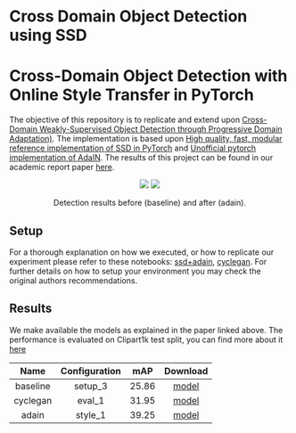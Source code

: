 # Cross Domain Object Detection using SSD

# Cross-Domain Object Detection with Online Style Transfer in PyTorch

The objective of this repository is to replicate and extend upon [Cross-Domain Weakly-Supervised Object Detection through Progressive Domain Adaptation)](https://openaccess.thecvf.com/content_cvpr_2018/html/Inoue_Cross-Domain_Weakly-Supervised_Object_CVPR_2018_paper.html). The implementation is based upon [High quality, fast, modular reference implementation of SSD in PyTorch](https://github.com/lufficc/SSD) and [Unofficial pytorch implementation of AdaIN](https://github.com/naoto0804/pytorch-AdaIN). The results of this project can be found in our academic report paper [here](https://drive.google.com/file/d/1naaAcrRGMK7vxUmj_iRbpKZsqQLq5IpY/view?usp=sharing).

<div align="center">
  <img src="figures/baseline.png" />
  <img src="figures/adain.png" />
  <p>Detection results before (baseline) and after (adain).</p>
</div>


## Setup

For a thorough explanation on how we executed, or how to replicate our experiment please refer to these notebooks: [ssd+adain](https://colab.research.google.com/drive/1pZ-OorwGDpRUHazasamHE8wu26MLtOoo?usp=sharing), [cyclegan](https://drive.google.com/file/d/1ly6uhF1oX6lHt3HYwdtoMbjeK-JTp0AT/view?usp=sharing).
For further details on how to setup your environment you may check the original authors recommendations.


## Results

We make available the models as explained in the paper linked above.
The performance is evaluated on Clipart1k test split, you can find more about it [here](https://drive.google.com/file/d/1ly6uhF1oX6lHt3HYwdtoMbjeK-JTp0AT/view?usp=sharing)

| Name           | Configuration    |  mAP       |  Download |
| :------------: | :--------------: | :--------: | :-------: |
|  baseline      |     setup_3      |  25.86     | [model](https://drive.google.com/file/d/1CM7n967gnIeX7cvT_EJ4RdDWsEMkG2Q5/view?usp=sharing)   |
|  cyclegan      |     eval_1       |  31.95     | [model](https://drive.google.com/file/d/1zExtvJScKrIlEPpQ5Z5X5z2mM3pEUMy9/view?usp=sharing)   |
|  adain         |     style_1      |  39.25     | [model](https://drive.google.com/file/d/1CyfA3ZkbXXvL4M8CDNdUHKe7P_s3l-MS/view?usp=sharing)   |

